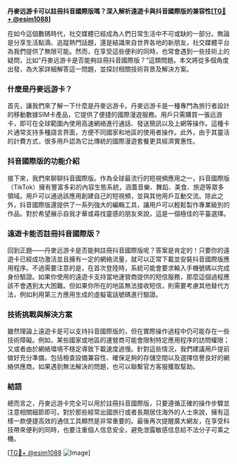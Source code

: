 **丹麥远游卡可以註冊抖音國際版嗎？深入解析遠遊卡與抖音國際版的兼容性[[TG💪+ @esim1088](https://t.me/s/esim1088)]**

在如今這個數碼時代，社交媒體已經成為人們日常生活中不可或缺的一部分。無論是分享生活點滴、追蹤熱門話題，還是結識來自世界各地的新朋友，社交媒體平台為我們提供了無限可能。然而，在享受這些便利的同時，也常會遇到一些技術上的疑問，比如“丹麥远游卡是否能夠註冊抖音國際版？”這類問題。本文將從多個角度出發，為大家詳細解答這一問題，並探討相關技術背景及解決方案。

### 什麼是丹麥远游卡？

首先，讓我們來了解一下什麼是丹麥远游卡。丹麥远游卡是一種專門為旅行者設計的移動數據SIM卡產品，它提供了便捷的國際漫遊服務。用戶只需購買一張远游卡，即可在全球範圍內使用高速網絡進行通話、發送簡訊以及上網等操作。這種卡片通常支持多種語言界面，方便不同國家和地區的使用者操作。此外，由于其靈活的計費方式，很多用戶認為它比傳統的國際漫遊套餐更具經濟實惠性。

### 抖音國際版的功能介紹

接下來，我們來聊聊抖音國際版。作為全球最流行的短視頻應用之一，抖音國際版（TikTok）擁有豐富多彩的內容生態系統，涵蓋音樂、舞蹈、美食、旅遊等眾多領域。用戶可以通過該應用創建自己的短視頻，並與其他用戶互動交流。除此之外，抖音國際版還提供了一系列強大的編輯工具，讓用戶可以輕鬆製作專業級別的作品。對於希望展示自我才華或尋找靈感的朋友來說，這是一個極佳的平臺選擇。

### 遠遊卡能否註冊抖音國際版？

回到正題——丹麥远游卡是否能夠註冊抖音國際版呢？答案是肯定的！只要你的遠遊卡已經成功激活並且擁有一定的網絡流量，就可以正常下載並安裝抖音國際版應用程序。不過需要注意的是，在首次登陸時，系統可能會要求輸入手機號碼以完成身份驗證。如果你使用的遠遊卡支持當地運營商提供的短信服務，那麼這個過程應該不會遇到太大困難。但如果你所在的地區無法接收短信，則需要考慮其他替代方法，例如利用第三方應用生成的虛擬電話號碼進行驗證。

### 技術挑戰與解決方案

雖然理論上遠遊卡是可以支持抖音國際版的，但在實際操作過程中仍可能存在一些技術障礙。例如，某些國家或地區的運營商可能會限制特定應用程序的訪問權限；又或者由於網絡環境不穩定導致下載速度過慢。針對這些情況，我們建議用戶提前做好充分準備，包括檢查設備兼容性、確保足夠的存儲空間以及選擇信譽良好的網絡供應商。如果遇到無法解決的問題，也可以聯繫官方客服獲取幫助。

### 結語

總而言之，丹麥远游卡完全可以用於註冊抖音國際版，只要遵循正確的操作步驟並注意相關細節即可。對於那些經常出國旅行或者長期居住海外的人士來說，擁有這樣一款便捷高效的通信工具顯然是非常重要的。最後再次提醒廣大網友，在享受科技帶來便利的同時，也要注重個人信息安全，避免泄露敏感信息給不法分子可乘之機。

[[TG💪+ @esim1088](https://t.me/s/esim1088) ![Image](https://i.postimg.cc/4NQfJmqS/Snipaste-2025-05-13-00-14-12.png)]